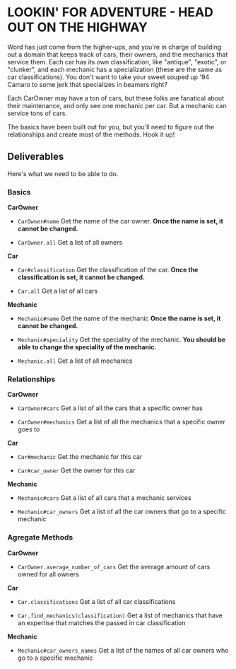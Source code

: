 # LOOKIN' FOR ADVENTURE - HEAD OUT ON THE HIGHWAY

Word has just come from the higher-ups, and you're in charge of building out a domain that keeps track of cars, their owners, and the mechanics that service them.  Each car has its own classification, like "antique", "exotic", or "clunker", and each mechanic has a specialization (these are the same as car classifications).  You don't want to take your sweet souped up '94 Camaro to some jerk that specializes in beamers right?

Each CarOwner may have a ton of cars, but these folks are fanatical about their maintenance, and only see one mechanic per car. But a mechanic can service tons of cars. 

The basics have been built out for you, but you'll need to figure out the relationships and create most of the methods.  Hook it up!

## Deliverables

Here's what we need to be able to do.

### Basics 

**CarOwner**

  - `CarOwner#name` Get the name of the car owner. **Once the name is set, it cannot be changed.**

  - `CarOwner.all` Get a list of all owners

**Car**

  - `Car#classification` Get the classification of the car. **Once the classification is set, it cannot be changed.**

  - `Car.all` Get a list of all cars

**Mechanic**

  - `Mechanic#name` Get the name of the mechanic **Once the name is set, it cannot be changed.**

  - `Mechanic#speciality` Get the speciality of the mechanic. **You should be able to change the speciality of the mechanic.**

  - `Mechanic.all` Get a list of all mechanics


### Relationships

**CarOwner**

  - `CarOwner#cars` Get a list of all the cars that a specific owner has

  - `CarOwner#mechanics` Get a list of all the mechanics that a specific owner goes to

**Car**

  - `Car#mechanic` Get the mechanic for this car

  - `Car#car_owner` Get the owner for this car


**Mechanic**

  - `Mechanic#cars` Get a list of all cars that a mechanic services

  - `Mechanic#car_owners` Get a list of all the car owners that go to a specific mechanic


### Agregate Methods 

**CarOwner**

  - `CarOwner.average_number_of_cars` Get the average amount of cars owned for all owners

**Car**


  - `Car.classifications` Get a list of all car classifications

  - `Car.find_mechanics(classification)` Get a list of mechanics that have an expertise that matches the passed in car classification

**Mechanic**

  - `Mechanic#car_owners_names` Get a list of the names of all car owners who go to a specific mechanic

